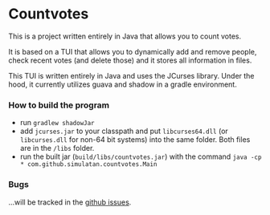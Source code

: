 # Countvotes
This is a project written entirely in Java that allows you to count votes.

It is based on a TUI that allows you to dynamically add and remove people, check recent votes (and delete those) and it stores all information in files.

This TUI is written entirely in Java and uses the JCurses library.
Under the hood, it currently utilizes guava and shadow in a gradle environment.

### How to build the program
- run `gradlew shadowJar`
- add `jcurses.jar` to your classpath and put `libcurses64.dll` (or `libcurses.dll` for non-64 bit systems) into the same folder. Both files are in the `/libs` folder.
- run the built jar (`build/libs/countvotes.jar`) with the command `java -cp * com.github.simulatan.countvotes.Main`

### Bugs
...will be tracked in the [github issues](https://github.com/SIMULATAN/countvotes/issues).